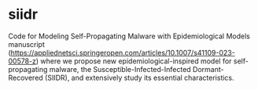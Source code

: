 # siidr
Code for Modeling Self-Propagating Malware with Epidemiological Models manuscript (https://appliednetsci.springeropen.com/articles/10.1007/s41109-023-00578-z)
where we propose new epidemiological-inspired model for self-propagating malware, the Susceptible-Infected-Infected Dormant-Recovered (SIIDR), and extensively study its essential characteristics.




